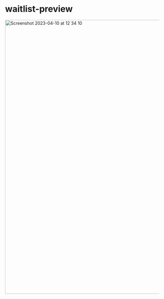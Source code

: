 # waitlist-preview

<img width="897" alt="Screenshot 2023-04-10 at 12 34 10" src="https://user-images.githubusercontent.com/89817452/230894026-b070aeda-78aa-4be6-a2c4-829751839df0.png">

